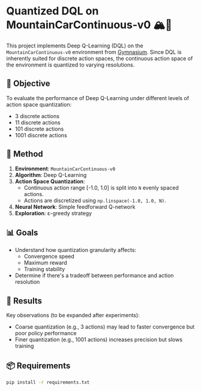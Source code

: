 # Quantized DQL on MountainCarContinuous-v0 🏔️🚗

This project implements Deep Q-Learning (DQL) on the `MountainCarContinuous-v0` environment from [Gymnasium](https://gymnasium.farama.org/). Since DQL is inherently suited for discrete action spaces, the continuous action space of the environment is quantized to varying resolutions.

## 📌 Objective

To evaluate the performance of Deep Q-Learning under different levels of action space quantization:
- 3 discrete actions
- 11 discrete actions
- 101 discrete actions
- 1001 discrete actions

## 🧠 Method

1. **Environment**: `MountainCarContinuous-v0`
2. **Algorithm**: Deep Q-Learning
3. **Action Space Quantization**:
   - Continuous action range [-1.0, 1.0] is split into `N` evenly spaced actions.
   - Actions are discretized using `np.linspace(-1.0, 1.0, N)`.
4. **Neural Network**: Simple feedforward Q-network
5. **Exploration**: ε-greedy strategy

## 📊 Goals

- Understand how quantization granularity affects:
  - Convergence speed
  - Maximum reward
  - Training stability
- Determine if there's a tradeoff between performance and action resolution

## 🏁 Results

Key observations (to be expanded after experiments):
- Coarse quantization (e.g., 3 actions) may lead to faster convergence but poor policy performance
- Finer quantization (e.g., 1001 actions) increases precision but slows training

## 📦 Requirements

```bash
pip install -r requirements.txt
